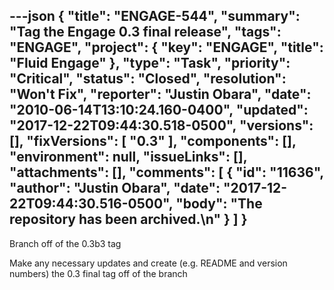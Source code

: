 ---json
{
  "title": "ENGAGE-544",
  "summary": "Tag the Engage 0.3 final release",
  "tags": "ENGAGE",
  "project": {
    "key": "ENGAGE",
    "title": "Fluid Engage"
  },
  "type": "Task",
  "priority": "Critical",
  "status": "Closed",
  "resolution": "Won't Fix",
  "reporter": "Justin Obara",
  "date": "2010-06-14T13:10:24.160-0400",
  "updated": "2017-12-22T09:44:30.518-0500",
  "versions": [],
  "fixVersions": [
    "0.3"
  ],
  "components": [],
  "environment": null,
  "issueLinks": [],
  "attachments": [],
  "comments": [
    {
      "id": "11636",
      "author": "Justin Obara",
      "date": "2017-12-22T09:44:30.516-0500",
      "body": "The repository has been archived.\n"
    }
  ]
}
---
Branch off of the 0.3b3  tag

Make any necessary updates and create (e.g. README and version numbers) the 0.3 final tag off of the branch

        